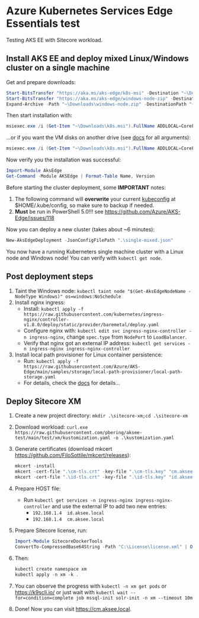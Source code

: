 # Azure Kubernetes Services Edge Essentials test

Testing AKS EE with Sitecore workload.

## Install AKS EE and deploy mixed Linux/Windows cluster on a single machine

Get and prepare downloads:
```powershell
Start-BitsTransfer "https://aka.ms/aks-edge/k8s-msi" -Destination "~\Downloads\k8s.msi"
Start-BitsTransfer "https://aka.ms/aks-edge/windows-node-zip" -Destination "~\Downloads\windows-node.zip"
Expand-Archive -Path "~\Downloads\windows-node.zip" -DestinationPath "~\Downloads"
```

Then start installation with:

```powershell
msiexec.exe /i (Get-Item "~\Downloads\k8s.msi").FullName ADDLOCAL=CoreFeature,WindowsNodeFeature /passive
```

...or if you want the VM disks on another drive (see [docs](https://learn.microsoft.com/en-us/azure/aks/hybrid/aks-edge-howto-setup-machine#install-aks-edge-essentials) for all arguments):

```powershell
msiexec.exe /i (Get-Item "~\Downloads\k8s.msi").FullName ADDLOCAL=CoreFeature,WindowsNodeFeature VHDXDIR=D:\Data\AksEdge /passiv`
```

Now verify you the installation was successful:

```powershell
Import-Module AksEdge
Get-Command -Module AKSEdge | Format-Table Name, Version
```

Before starting the cluster deployment, some **IMPORTANT** notes:

1. The following command will **overwrite** your current [kubeconfig](https://kubernetes.io/docs/concepts/configuration/organize-cluster-access-kubeconfig/) at $HOME/.kube/config, so make sure to backup if needed.
1. **Must** be run in PowerShell 5.0!!! see <https://github.com/Azure/AKS-Edge/issues/118>

Now you can deploy a new cluster (takes about ~6 minutes):

```powershell
New-AksEdgeDeployment -JsonConfigFilePath ".\single-mixed.json"
```

You now have a running Kuberneters single machine cluster with a Linux node and Windows node! You can verify with `kubectl get node`.

## Post deployment steps

1. Taint the Windows node: `kubectl taint node "$(Get-AksEdgeNodeName -NodeType Windows)" os=windows:NoSchedule`
1. Install nginx ingress:
    - Install: `kubectl apply -f https://raw.githubusercontent.com/kubernetes/ingress-nginx/controller-v1.8.0/deploy/static/provider/baremetal/deploy.yaml`
    - Configure nginx with: `kubectl edit svc ingress-nginx-controller -n ingress-nginx`, change `spec.type` from `NodePort` to `LoadBalancer`.
    - Verify that nginx got an external IP address: `kubectl get services -n ingress-nginx ingress-nginx-controller`
1. Install local path provisioner for Linux container persistence:
    - Run: `kubectl apply -f https://raw.githubusercontent.com/Azure/AKS-Edge/main/samples/storage/local-path-provisioner/local-path-storage.yaml`
    - For details, check the [docs](https://learn.microsoft.com/en-us/azure/aks/hybrid/aks-edge-howto-use-storage-local-path) for details...

## Deploy Sitecore XM

1. Create a new project directory: `mkdir .\sitecore-xm;cd .\sitecore-xm`
1. Download workload: `curl.exe https://raw.githubusercontent.com/pbering/aksee-test/main/test/xm/kustomization.yaml -o .\kustomization.yaml`
1. Generate certificates (download mkcert <https://github.com/FiloSottile/mkcert/releases>):

    ```powershell
    mkcert -install
    mkcert -cert-file ".\cm-tls.crt" -key-file ".\cm-tls.key" "cm.aksee.local"
    mkcert -cert-file ".\id-tls.crt" -key-file ".\id-tls.key" "id.aksee.local"
    ```

1. Prepare HOST file:
    - Run `kubectl get services -n ingress-nginx ingress-nginx-controller` and use the external IP to add two new entries:
      - `192.168.1.4  id.aksee.local`
      - `192.168.1.4  cm.aksee.local`

1. Prepare Sitecore license, run:

   ``` powershell
   Import-Module SitecoreDockerTools
   ConvertTo-CompressedBase64String -Path "C:\License\license.xml" | Out-File -Encoding ascii -NoNewline -FilePath .\sitecore-license.txt
   ```

1. Then:

    ```powershell
    kubectl create namespace xm
    kubectl apply -n xm -k .
    ```

1. You can observe the progress with `kubectl -n xm get pods` or <https://k9scli.io/> or just wait with `kubectl wait --for=condition=complete job mssql-init solr-init -n xm --timeout 10m`
1. Done! Now you can visit <https://cm.aksee.local>.
